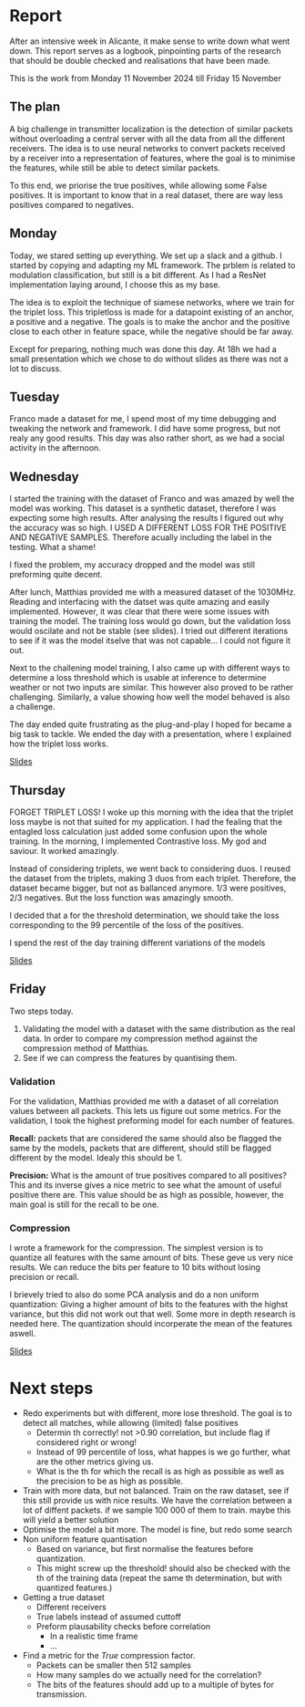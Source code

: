 # Report
After an intensive week in Alicante, it make sense to write down what went down. This report serves as a logbook, pinpointing parts of the research that should be double checked and realisations that have been made. 

This is the work from Monday 11 November 2024 till Friday 15 November 

## The plan
A big challenge in transmitter localization is the detection of similar packets without overloading a central server with all the data from all the different receivers. The idea is to use neural networks to convert packets received by a receiver into a representation of features, where the goal is to minimise the features, while still be able to detect similar packets. 

To this end, we priorise the true positives, while allowing some False positives. It is important to know that in a real dataset, there are way less positives compared to negatives. 

## Monday 

Today, we stared setting up everything. We set up a slack and a github. 
I started by copying and adapting my ML framework. The prblem is related to modulation classification, but still is a bit different. As I had a ResNet implementation laying around, I choose this as my base.

The idea is to exploit the technique of siamese networks, where we train for the triplet loss. This tripletloss is made for a datapoint existing of an anchor, a positive and a negative. The goals is to make the anchor and the positive close to each other in feature space, while the negative should be far away. 

Except for preparing, nothing much was done this day. At 18h we had a small presentation which we chose to do without slides as there was not a lot to discuss. 

## Tuesday 

Franco made a dataset for me, I spend most of my time debugging and tweaking the network and framework. I did have some progress, but not realy any good results. 
This day was also rather short, as we had a social activity in the afternoon. 


## Wednesday 

I started the training with the dataset of Franco and was amazed by well the model was working. This dataset is a synthetic dataset, therefore I was expecting some high results. After analysing the results I figured out why the accuracy was so high. I USED A DIFFERENT LOSS FOR THE POSITIVE AND NEGATIVE SAMPLES. Therefore acually including the label in the testing. What a shame! 

I fixed the problem, my accuracy dropped and the model was still preforming quite decent. 

After lunch, Matthias provided me with a measured dataset of the 1030MHz. Reading and interfacing with the datset was quite amazing and easily implemented. However, it was clear that there were some issues with training the model. The training loss would go down, but the validation loss would oscilate and not be stable (see slides). I tried out different iterations to see if it was the model itselve that was not capable... I could not figure it out.

Next to the challening model training, I also came up with different ways to determine a loss threshold which is usable at inference to determine weather or not two inputs are similar. This however also proved to be rather challenging. Similarly, a value showing how well the model behaved is also a challenge. 

The day ended quite frustrating as the plug-and-play I hoped for became a big task to tackle. We ended the day with a presentation, where I explained how the triplet loss works. 

[Slides](
https://docs.google.com/presentation/d/1us7NbJh0TX4fuT4sV5_wx8GGSg4WBotxcGRTLB7vLSQ/edit?usp=sharing)


## Thursday

FORGET TRIPLET LOSS! I woke up this morning with the idea that the triplet loss maybe is not that suited for my application. I had the fealing that the entagled loss calculation just added some confusion upon the whole training. 
In the morning, I implemented Contrastive loss. My god and saviour. It worked amazingly. 

Instead of considering triplets, we went back to considering duos. I reused the dataset from the triplets, making 3 duos from each triplet. Therefore, the dataset became bigger, but not as ballanced anymore. 1/3 were positives, 2/3 negatives. But the loss function was amazingly smooth. 

I decided that a for the threshold determination, we should take the loss corresponding to the 99 percentile of the loss of the positives.

I spend the rest of the day training different variations of the models

[Slides](https://docs.google.com/presentation/d/1RsRlqx5a7ytFKGV-bGxe8SEdbXRAME24VwECKUDQVJI/edit?usp=sharing)


## Friday

Two steps today. 

1. Validating the model with a dataset with the same distribution as the real data. In order to compare my compression method against the compression method of Matthias.
2. See if we can compress the features by quantising them.

### Validation
For the validation, Matthias provided me with a dataset of all correlation values between all packets. This lets us figure out some metrics. For the validation, I took the highest preforming model for each number of features.

**Recall:** packets that are considered the same should also be flagged the same by the models, packets that are different, should still be flagged different by the model. Idealy this should be 1.


**Precision:** What is the amount of true positives compared to all positives? This and its inverse gives a nice metric to see what the amount of useful positive there are. This value should be as high as possible, however, the main goal is still for the recall to be one. 

### Compression

I wrote a framework for the compression. The simplest version is to quantize all features with the same amount of bits. These geve us very nice results. We can reduce the bits per feature to 10 bits without losing precision or recall. 

I brievely tried to also do some PCA analysis and do a non uniform quantization: Giving a higher amount of bits to the features with the highst variance, but this did not work out that well. Some more in depth research is needed here. The quantization should incorperate the mean of the features aswell. 


[Slides](https://docs.google.com/presentation/d/14Ubxj8wgLYhL452CZ42AslycgYlqydPuE4LnSzPnWyU/edit?usp=sharing)


# Next steps

- Redo experiments but with different, more lose threshold. The goal is to detect all matches, while allowing (limited) false positives
    - Determin th correctly! not >0.90 correlation, but include flag if considered right or wrong!
    - Instead of 99 percentile of loss, what happes is we go further, what are the other metrics giving us.
    - What is the th for which the recall is as high as possible as well as the precision to be as high as possible. 
- Train with more data, but not balanced. Train on the raw dataset, see if this still provide us with nice results. We have the correlation between a lot of diffent packets. if we sample 100 000 of them to train. maybe this will yield a better solution
- Optimise the model a bit more. The model is fine, but redo some search
- Non uniform feature quantisation
    - Based on variance, but first normalise the features before quantization.
    - This might screw up the threshold! should also be checked with the th of the training data (repeat the same th determination, but with quantized features.)
- Getting a true dataset 
    - Different receivers
    - True labels instead of assumed cuttoff
    - Preform plausability checks before correlation 
        - In a realistic time frame
        - ...
- Find a metric for the *True* compression factor.
    - Packets can be smaller then 512 samples
    - How many samples do we actually need for the correlation? 
    - The bits of the features should add up to a multiple of bytes for transmission. 
